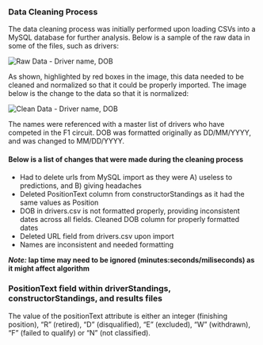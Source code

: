 ### Data Cleaning Process
The data cleaning process was initially performed upon loading CSVs into a MySQL database for further analysis. Below is a sample of the raw data in some of the files, such as drivers:

![Raw Data - Driver name, DOB](https://github.com/PurplelinkPL/MIS-545-Project/blob/master/images/raw-data.PNG)

As shown, highlighted by red boxes in the image, this data needed to be cleaned and normalized so that it could be properly imported. The image below is the change to the data so that it is normalized:

![Clean Data - Driver name, DOB](https://github.com/PurplelinkPL/MIS-545-Project/blob/master/images/clean-data.PNG)

The names were referenced with a master list of drivers who have competed in the F1 circuit. DOB was formatted originally as DD/MM/YYYY, and was changed to MM/DD/YYYY.

#### **Below is a list of changes that were made during the cleaning process**

* Had to delete urls from MySQL import as they were A) useless to predictions, and B) giving headaches
* Deleted PositionText column from constructorStandings as it had the same values as Position
* DOB in drivers.csv is not formatted properly, providing inconsistent dates across all fields. Cleaned DOB column for properly formatted dates
* Deleted URL field from drivers.csv upon import
* Names are inconsistent and needed formatting

**_Note:_ lap time may need to be ignored (minutes:seconds/miliseconds) as it might affect algorithm**

### PositionText field within driverStandings, constructorStandings, and results files
The value of the positionText attribute is either an integer (finishing position), “R” (retired), “D” (disqualified), “E” (excluded), “W” (withdrawn), “F” (failed to qualify) or “N” (not classified).
